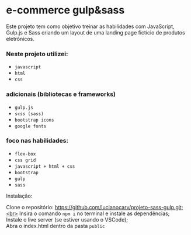 <link rel="stylesheet" href="https://cdn.jsdelivr.net/npm/bootstrap-icons@1.3.0/font/bootstrap-icons.css">

<h1>e-commerce gulp&sass</h1>

Este projeto tem como objetivo treinar as habilidades com JavaScript, Gulp.js e Sass criando um layout de uma landing page fictício de produtos eletrônicos.<br>
<h3>Neste projeto utilizei:</h3>

<ul>
  <li><code>javascript</code></li>
  <li><code>html</code></li>
  <li><code>css</code></li>
</ul>

<h3>adicionais (bibliotecas e frameworks)</h3>
<ul>
  <li><code>gulp.js</code></li>
  <li><code>scss (sass)</code></li>
  <li><code>bootstrap icons</code></li>
  <li><code>google fonts</code></li>
</ul>

<h3>foco nas habilidades:</h3>
<ul>
  <li><code>flex-box</code></li>
  <li><code>css grid</code></li>
  <li><code>javascript + html + css</code></li>
  <li><code>bootstrap</code></li>
  <li><code>gulp</code></li>
  <li><code>sass</code></li>
</ul>

Instalação:<br>

 Clone o repositório: https://github.com/lucianocarv/projeto-sass-gulp.git;<br>
Insira o comando <code>npm i</code> no terminal e instale as dependências;<br>
Instale o live server (se estiver usando o VSCode);<br>
Abra o index.html dentro da pasta <code>public</code><br>
